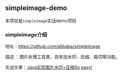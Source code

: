 
## simpleimage-demo

本项目是`simpleimage`实战demo项目

### simpleimage介绍

地址：https://github.com/alibaba/simpleimage

描述 ：图片处理工具类，具有加水印、压缩、裁切等功能。

实战文章：<a href= "https://mp.weixin.qq.com/s/wGIFi7kbfnPji86gNbHuzA">Java实现图片水印+压缩So easy!</a>
